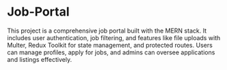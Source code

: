 # Job-Portal
This project is a comprehensive job portal built with the MERN stack. It includes user authentication, job filtering, and features like file uploads with Multer, Redux Toolkit for state management, and protected routes. Users can manage profiles, apply for jobs, and admins can oversee applications and listings effectively.

